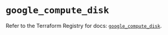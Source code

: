 # `google_compute_disk`

Refer to the Terraform Registry for docs: [`google_compute_disk`](https://registry.terraform.io/providers/hashicorp/google-beta/6.36.1/docs/resources/google_compute_disk).
